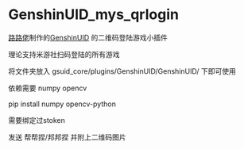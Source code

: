 # GenshinUID_mys_qrlogin
<a href="https://github.com/lulu666lulu/GenshinUID" target="_blank">路路佬</a>制作的<a href="https://github.com/KimigaiiWuyi/GenshinUID" target="_blank">GenshinUID</a> 的二维码登陆游戏小插件

理论支持米游社扫码登陆的所有游戏

将文件夹放入 gsuid_core/plugins/GenshinUID/GenshinUID/ 下即可使用

依赖需要 numpy opencv

pip install numpy opencv-python

需要绑定过stoken

发送 帮帮捏/邦邦捏 并附上二维码图片



